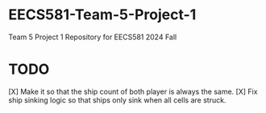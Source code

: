 # EECS581-Team-5-Project-1
Team 5 Project 1 Repository for EECS581 2024 Fall 

# TODO
[X] Make it so that the ship count of both player is always the same.
[X] Fix ship sinking logic so that ships only sink when all cells are struck.